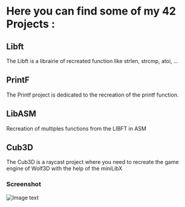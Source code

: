 # Here you can find some of my 42 Projects :

## Libft

The Libft is a librairie of recreated function  like strlen, strcmp, atoi, ...

## PrintF

The Printf project is dedicated to the recreation of the printf function.

## LibASM

Recreation of multiples functions from the LIBFT in ASM

## Cub3D

The Cub3D is a raycast project where you need to recreate the game engine of Wolf3D with the help of the miniLibX

### Screenshot
![Image text](/Cub3D/save.bmp)
